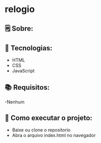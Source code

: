 # relogio

## 🗒 Sobre:

## 🔨 Tecnologias:
- HTML
- CSS
- JavaScript

## 📚 Requisitos:
-Nenhum

## 🏁 Como executar o projeto:
- Baixe ou clone o repositorio
- Abra o arquivo index.html no navegador
